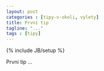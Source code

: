 ```yaml
---
layout: post
categories : [tipy-v-okoli, vylety]
title: První tip
tagline: "..."
tags : [tipy]
---
```

{% include JB/setup %}

Prvni tip ...
